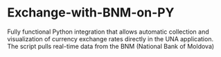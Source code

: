# Exchange-with-BNM-on-PY
Fully functional Python integration that allows automatic collection and visualization of currency exchange rates directly in the UNA application. The script pulls real-time data from the BNM (National Bank of Moldova)
